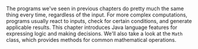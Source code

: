 The programs we've seen in previous chapters do pretty much the same thing every time, regardless of the input.
For more complex computations, programs usually react to inputs, check for certain conditions, and generate applicable results.
This chapter introduces Java language features for expressing logic and making decisions.
We'll also take a look at the `Math` class, which provides methods for common mathematical operations.